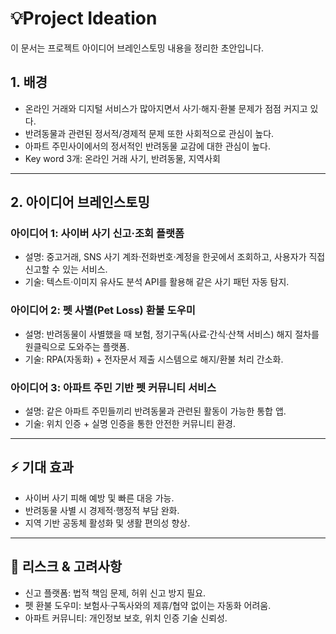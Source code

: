 # 💡Project Ideation
이 문서는 프로젝트 아이디어 브레인스토밍 내용을 정리한 초안입니다.

## 1. 배경
- 온라인 거래와 디지털 서비스가 많아지면서 사기·해지·환불 문제가 점점 커지고 있다.  
- 반려동물과 관련된 정서적/경제적 문제 또한 사회적으로 관심이 높다.
- 아파트 주민사이에서의 정서적인 반려동물 교감에 대한 관심이 높다.
- Key word 3개: 온라인 거래 사기, 반려동물, 지역사회 

---

## 2. 아이디어 브레인스토밍

### 아이디어 1: 사이버 사기 신고·조회 플랫폼
- 설명: 중고거래, SNS 사기 계좌·전화번호·계정을 한곳에서 조회하고, 사용자가 직접 신고할 수 있는 서비스.  
- 기술: 텍스트·이미지 유사도 분석 API를 활용해 같은 사기 패턴 자동 탐지.  

### 아이디어 2: 펫 사별(Pet Loss) 환불 도우미
- 설명: 반려동물이 사별했을 때 보험, 정기구독(사료·간식·산책 서비스) 해지 절차를 원클릭으로 도와주는 플랫폼.  
- 기술: RPA(자동화) + 전자문서 제출 시스템으로 해지/환불 처리 간소화.  

### 아이디어 3: 아파트 주민 기반 펫 커뮤니티 서비스
- 설명: 같은 아파트 주민들끼리 반려동물과 관련된 활동이 가능한 통합 앱.  
- 기술: 위치 인증 + 실명 인증을 통한 안전한 커뮤니티 환경.  

---

## ⚡ 기대 효과
- 사이버 사기 피해 예방 및 빠른 대응 가능.  
- 반려동물 사별 시 경제적·행정적 부담 완화.  
- 지역 기반 공동체 활성화 및 생활 편의성 향상.  

---

## 🚧 리스크 & 고려사항
- 신고 플랫폼: 법적 책임 문제, 허위 신고 방지 필요.  
- 펫 환불 도우미: 보험사·구독사와의 제휴/협약 없이는 자동화 어려움.  
- 아파트 커뮤니티: 개인정보 보호, 위치 인증 기술 신뢰성.  
